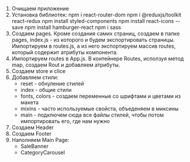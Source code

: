 1. Очищаем приложение
2. Установка библиотек:
   npm i react-router-dom
   npm i @reduxjs/toolkit react-redux
   npm install styled-components
   npm install react-icons --save
   npm install hamburger-react
   npm i sass
3. Создаем pages. Кроме создания самих страниц, создаем в папке pages, index.js - из которого и будем экспортировать страницы.
   Импортируем в routes.js, а из него экспортируем массив routes, который содержит атрибуты компонента.
4. Импортируем routes в App.js.
   В контейнере Routes, исползуя метод map, создаем Rout и добавляем атрибуты.
5. Создаем store и clice
6. Добавляем стили:
   - reset - обнуление стилей
   - index - общие стили
   - fonts, colors - создаем переменные со шрифтами и цветами из макета
   - mixins - часто используемые свойста, объеденяем в миксины
   - main - подключем сюда все файлы стилей, чтобы потом импортировать его, где нам нужно
7. Создаем Header
8. Создаем Footer
9. Наполняем Main Page:
   - SaleBanner
   - CategoryCarousel
